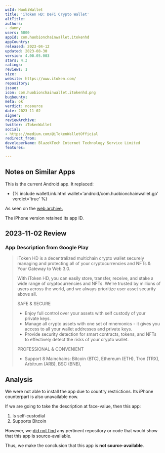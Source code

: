 ```yaml
---
wsId: HuobiWallet
title: 'iToken HD: DeFi Crypto Wallet'
altTitle: 
authors:
- danny
users: 5000
appId: com.huobionchainwallet.itokenhd
appCountry: 
released: 2023-04-12
updated: 2023-08-30
version: 4.00.05.003
stars: 4.3
ratings: 
reviews: 1
size: 
website: https://www.itoken.com/
repository: 
issue: 
icon: com.huobionchainwallet.itokenhd.png
bugbounty: 
meta: ok
verdict: nosource
date: 2023-11-02
signer: 
reviewArchive: 
twitter: iTokenWallet
social:
- https://medium.com/@iTokenWalletOfficial
redirect_from: 
developerName: BlazekTech Internet Technology Service Limited
features: 

---
```


## Notes on Similar Apps

This is the current Android app. It replaced:

- {% include walletLink.html wallet='android/com.huobionchainwallet.gp' verdict='true' %}

As seen on the [web archive.](https://web.archive.org/web/20220603173723/https://www.itoken.com/)

The iPhone version retained its app ID. 

## 2023-11-02 Review 

### App Description from Google Play

> iToken HD is a decentralized multichain crypto wallet securely managing and protecting all of your cryptocurrencies and NFTs & Your Gateway to Web 3.0.
>
> With iToken HD, you can easily store, transfer, receive, and stake a wide range of cryptocurrencies and NFTs. We're trusted by millions of users across the world, and we always prioritize user asset security above all.
>
> SAFE & SECURE
> - Enjoy full control over your assets with self custody of your private keys.
> - Manage all crypto assets with one set of mnemonics - it gives you access to all your wallet addresses and private keys.
> - Provide security detection for smart contracts, tokens, and NFTs to effectively detect the risks of your crypto wallet.
>
> PROFESSIONAL & CONVENIENT
> - Support 8 Mainchains: Bitcoin (BTC), Ethereum (ETH), Tron (TRX), Arbitrum (ARB), BSC (BNB),

## Analysis 

We were not able to install the app due to country restrictions. Its iPhone counterpart is also unavailable now.

If we are going to take the description at face-value, then this app:

1. Is self-custodial
2. Supports Bitcoin

However, we [did not find](https://github.com/search?q=com.huobionchainwallet.itokenhd&type=code) any pertinent repository or code that would show that this app is source-available. 

Thus, we make the conclusion that this app is **not source-available**.
